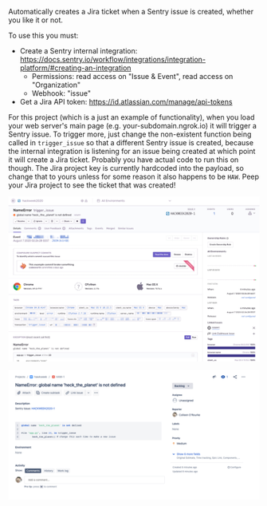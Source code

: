 Automatically creates a Jira ticket when a Sentry issue is created, whether you like it or not.

To use this you must:

* Create a Sentry internal integration: https://docs.sentry.io/workflow/integrations/integration-platform/#creating-an-integration
	* Permissions: read access on "Issue & Event", read access on "Organization"
	* Webhook: "issue"
* Get a Jira API token: https://id.atlassian.com/manage/api-tokens

For this project (which is a just an example of functionality), when you load your web server's main page (e.g. your-subdomain.ngrok.io) it will trigger
a Sentry issue. To trigger more, just change the non-existent function being called in `trigger_issue` so that 
a different Sentry issue is created, because the internal integration is listening for an issue being created at which point it will create
a Jira ticket. Probably you have actual code to run this on though. The Jira project key is currently hardcoded into the payload, so change that to yours unless for some reason it also happens to be `HAW`. Peep your Jira project to see the ticket that was created!

![Image of Sentry Issue](heckweek1.png)

![Image of Jira Issue](heckweek2.png)